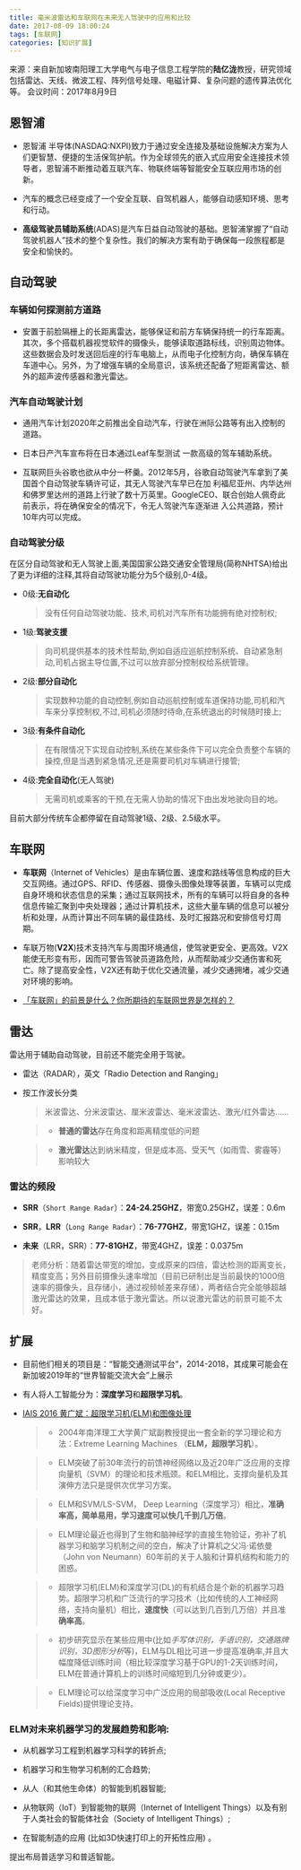 ```yaml
---
title: 毫米波雷达和车联网在未来无人驾驶中的应用和比较
date: 2017-08-09 18:00:24
tags: [车联网]
categories: [知识扩展]
---
```


来源：来自新加坡南阳理工大学电气与电子信息工程学院的**陆亿泷**教授，研究领域包括雷达、天线、微波工程、阵列信号处理、电磁计算、复杂问题的遗传算法优化等。
会议时间：2017年8月9日

## 恩智浦

-  恩智浦 半导体(NASDAQ:NXPI)致力于通过安全连接及基础设施解决方案为人们更智慧、便捷的生活保驾护航。作为全球领先的嵌入式应用安全连接技术领导者，恩智浦不断推动着互联汽车、物联终端等智能安全互联应用市场的创新。  

-  汽车的概念已经变成了一个安全互联、自驾机器人，能够自动感知环境、思考和行动。

-  **高级驾驶员辅助系统**(ADAS)是汽车日益自动驾驶的基础。恩智浦掌握了“自动驾驶机器人”技术的整个复杂性。我们的解决方案有助于确保每一段旅程都是安全和愉快的。


## 自动驾驶

### 车辆如何探测前方道路
-  安置于前脸隔栅上的长距离雷达，能够保证和前方车辆保持统一的行车距离。其次，多个搭载机器视觉软件的摄像头，能够读取道路标线，识别周边物体。这些数据会及时发送回后座的行车电脑上，从而电子化控制方向，确保车辆在车道中心。另外，为了增强车辆的全局意识，该系统还配备了短距离雷达、额外的超声波传感器和激光雷达。

### 汽车自动驾驶计划
-  通用汽车计划2020年之前推出全自动汽车，行驶在洲际公路等有出入控制的道路。

-  日本日产汽车宣布将在日本通过Leaf车型测试 一款高级的驾车辅助系统。

-  互联网巨头谷歌也欲从中分一杯羹。2012年5月，谷歌自动驾驶汽车拿到了美国首个自动驾驶车辆许可证，其无人驾驶汽车早已在加 利福尼亚州、内华达州和佛罗里达州的道路上行驶了数十万英里。GoogleCEO、联合创始人佩奇此前表示，将在确保安全的情况下，令无人驾驶汽车逐渐进 入公共道路，预计10年内可以完成。

### 自动驾驶分级
在区分自动驾驶和无人驾驶上面,美国国家公路交通安全管理局(简称NHTSA)给出了更为详细的注释,其将自动驾驶功能分为5个级别,0-4级。

-  0级:**无自动化**
	>没有任何自动驾驶功能、技术,司机对汽车所有功能拥有绝对控制权;

-  1级:**驾驶支援**
	>向司机提供基本的技术性帮助,例如自适应巡航控制系统、自动紧急制动,司机占据主导位置,不过可以放弃部分控制权给系统管理。

-  2级:**部分自动化**
	> 实现数种功能的自动控制,例如自动巡航控制或车道保持功能,司机和汽车来分享控制权,不过,司机必须随时待命,在系统退出的时候随时接上;

-  3级:**有条件自动化**
	> 在有限情况下实现自动控制,系统在某些条件下可以完全负责整个车辆的操控,但是当遇到紧急情况,还是需要司机对车辆进行接管;

-  4级:**完全自动化**(无人驾驶)
	> 无需司机或乘客的干预,在无需人协助的情况下由出发地驶向目的地。

目前大部分传统车企都停留在自动驾驶1级、2级、2.5级水平。

## 车联网
-  **车联网**（Internet of Vehicles）是由车辆位置、速度和路线等信息构成的巨大交互网络。通过GPS、RFID、传感器、摄像头图像处理等装置，车辆可以完成自身环境和状态信息的采集；通过互联网技术，所有的车辆可以将自身的各种信息传输汇聚到中央处理器；通过计算机技术，这些大量车辆的信息可以被分析和处理，从而计算出不同车辆的最佳路线、及时汇报路况和安排信号灯周期。

-  车联万物(**V2X**)技术支持汽车与周围环境通信，使驾驶更安全、更高效。V2X能使无形变有形，因而可警告驾驶员道路危险，从而帮助减少交通伤害和死亡。除了提高安全性，V2X还有助于优化交通流量，减少交通拥堵，减少交通对环境的影响。


-  [「车联网」的前景是什么？你所期待的车联网世界是怎样的？](https://www.zhihu.com/question/19602664)

## 雷达
雷达用于辅助自动驾驶，目前还不能完全用于驾驶。

-  雷达（RADAR），英文「Radio Detection and Ranging」
-  按工作波长分类
	> 米波雷达、分米波雷达、厘米波雷达、毫米波雷达、激光/红外雷达......

	> - **普通的雷达**存在角度和距离精度低的问题
	
	> - **激光雷达**达到纳米精度，但是成本高、受天气（如雨雪、雾霾等）影响较大

### 雷达的频段
-  **SRR**（`Short Range Radar`）：**24-24.25GHZ**，带宽0.25GHZ，误差：0.6m

-  **SRR**，**LRR**（`Long Range Radar`）：**76-77GHZ**，带宽1GHZ，误差：0.15m

-  **未来**（LRR，SRR）：**77-81GHZ**，带宽4GHZ，误差：0.0375m

>老师分析：随着雷达带宽的增加，变成原来的四倍，雷达检测的距离变长，精度变高；另外目前摄像头速率增加（目前已研制出是当前最快的1000倍速率的摄像头，且存储小，通过视频帧差来存储），两者结合完全能够超越激光雷达的效果，且成本低于激光雷达。所以说激光雷达的前景可能不太好。

## 扩展

-  目前他们相关的项目是：“智能交通测试平台”，2014-2018，其成果可能会在新加坡2019年的“世界智能交流大会”上展示

-  有人将人工智能分为：**深度学习**和**超限学习机**。
-  [IAIS 2016 黄广斌：超限学习机(ELM)和图像处理](http://www.useit.com.cn/thread-14270-1-1.html)

	> - 2004年南洋理工大学黄广斌副教授提出一套全新的学习理论和方法：Extreme Learning Machines （**ELM，超限学习机**）。
	
	> - ELM突破了前30年流行的前馈神经网络以及近20年广泛应用的支撑向量机（SVM）的理论和技术瓶颈。和ELM相比，支撑向量机及其演伸方法只是提供次优学习方案。
	
	> - ELM和SVM/LS-SVM， Deep Learning（深度学习）相比，**准确率高，简单易用，学习速度可以快几千到几万倍**。
	
	> - ELM理论最近也得到了生物和脑神经学的直接生物验证，弥补了机器学习和脑学习机制之间的空白，解决了计算机之父冯·诺依曼（John von Neumann）60年前的关于人脑和计算机结构和能力的困惑。

	> - 超限学习机(ELM)和深度学习(DL)的有机结合是个新的机器学习趋势。超限学习机和广泛流行的学习技术（比如传统的人工神经网络，支持向量机）相比，**速度快**（可以达到几百到几万倍）并且准**确率高**。
	
	> - 初步研究显示在某些应用中(比如*手写体识别，手语识别，交通路牌识别，3D图形分析*等)，ELM与DL相比可进一步提高准确率,并且大幅度降低训练时间（相比较深度学习基于GPU的1-2天训练时间，ELM在普通计算机上的训练时间缩短到几分钟或更少）。
	 
	> - ELM理论可以给深度学习中广泛应用的局部吸收(Local Receptive Fields)提供理论支持。

### ELM对未来机器学习的发展趋势和影响:
- 从机器学习工程到机器学习科学的转折点; 

- 机器学习和生物学习机制的汇合趋势; 

- 从人（和其他生命体）的智能到机器智能;

- 从物联网（IoT）到智能物的联网（Internet of Intelligent Things）以及有别于人类社会的智能体社会（Society of Intelligent Things）; 

- 在智能制造的应用 (比如3D快速打印上的开拓性应用) 。

提出布局普适学习和普适智能。